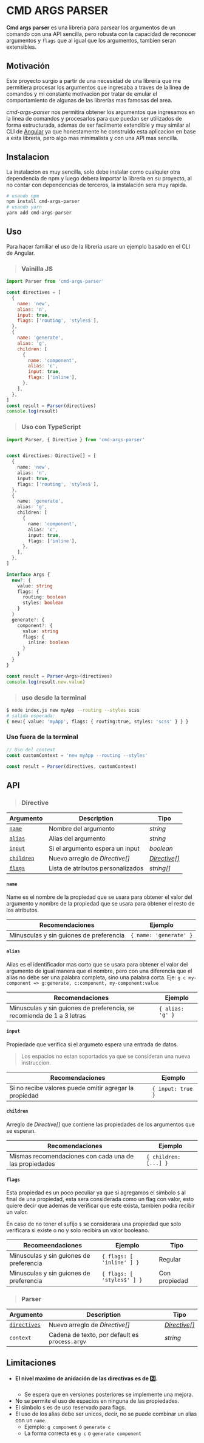 # CMD ARGS PARSER

**Cmd args parser** es una librería para parsear los argumentos de un comando con una API sencilla, pero robusta con la capacidad de reconocer argumentos y `flags` que al igual que los argumentos, tambien seran extensibles.

## Motivación

Este proyecto surgio a partir de una necesidad de una librería que me permitiera procesar los argumentos que ingresaba a traves de la linea de comandos y mi constante motivacion por tratar de emular el comportamiento de algunas de las librerías mas famosas del area.

_cmd-args-parser_ nos permitira obtener los argumentos que ingresamos en la linea de comandos y procesarlos para que puedan ser utilizados de forma estructurada, ademas de ser facilmente extendible y muy similar al CLI de [Angular](https://angular.io/cli) ya que honestamente he construido esta aplicacion en base a esta libreria, pero algo mas minimalista y con una API mas sencilla.

## Instalacion

La instalacion es muy sencilla, solo debe instalar como cualquier otra dependencia de npm y luego debera importar la libreria en su proyecto, al no contar con dependencias de terceros, la instalación sera muy rapida.

```bash
# usando npm
npm install cmd-args-parser
# usando yarn
yarn add cmd-args-parser
```

## Uso

Para hacer familiar el uso de la libreria usare un ejemplo basado en el CLI de Angular.

> ### Vainilla JS

```javascript
import Parser from 'cmd-args-parser'

const directives = [
  {
    name: 'new',
    alias: 'n',
    input: true,
    flags: ['routing', 'styles$'],
  },
  {
    name: 'generate',
    alias: 'g',
    children: [
      {
        name: 'component',
        alias: 'c',
        input: true,
        flags: ['inline'],
      },
    ],
  },
]
const result = Parser(directives)
console.log(result)
```

> ### Uso con TypeScript

```TypeScript
import Parser, { Directive } from 'cmd-args-parser'


const directives: Directive[] = [
  {
    name: 'new',
    alias: 'n',
    input: true,
    flags: ['routing', 'styles$'],
  },
  {
    name: 'generate',
    alias: 'g',
    children: [
      {
        name: 'component',
        alias: 'c',
        input: true,
        flags: ['inline'],
      },
    ],
  },
]

interface Args {
  new?: {
    value: string
    flags: {
      routing: boolean
      styles: boolean
    }
  }
  generate?: {
    component?: {
      value: string
      flags: {
        inline: boolean
      }
    }
  }
}

const result = Parser<Args>(directives)
console.log(result.new.value)
```

> ### uso desde la terminal

```bash
$ node index.js new myApp --routing --styles scss
# salida esperada:
{ new:{ value: 'myApp', flags: { routing:true, styles: 'scss' } } }
```

### Uso fuera de la terminal

```ts
// Uso del context
const customContext = 'new myApp --routing --styles'

const result = Parser(directives, customContext)
```

## API

> ### Directive

| Argumento          | Description                       | Tipo                  |
| ------------------ | --------------------------------- | --------------------- |
| [`name`](#name)    | Nombre del argumento              | _string_              |
| [`alias`](#alias)  | Alias del argumento               | _string_              |
| [`input`](#input)  | Si el argumento espera un input   | _boolean_             |
| [`children`](#api) | Nuevo arreglo de _Directive[]_    | [_Directive[]_](#api) |
| [`flags`](#flags)  | Lista de atributos personalizados | _string[]_            |

#### `name`

Name es el nombre de la propiedad que se usara para obtener el valor del argumento y nombre de la propiedad que se usara para obtener el resto de los atributos.

| Recomendaciones                         | Ejemplo                |
| --------------------------------------- | ---------------------- |
| Minusculas y sin guiones de preferencia | `{ name: 'generate' }` |

#### `alias`

Alias es el identificador mas corto que se usara para obtener el valor del argumento de igual manera que el nombre, pero con una diferencia que el alias no debe ser una palabra completa, sino una palabra corta.
Eje: `g c my-component => g:generate, c:component, my-component:value`

| Recomendaciones                                                        | Ejemplo          |
| ---------------------------------------------------------------------- | ---------------- |
| Minusculas y sin guiones de preferencia, se recomienda de 1 a 3 letras | `{ alias: 'g' }` |

#### `input`

Propiedade que verifica si el argumeto espera una entrada de datos.

> Los espacios no estan soportados ya que se consideran una nueva instruccion.

| Recomendaciones                                        | Ejemplo           |
| ------------------------------------------------------ | ----------------- |
| Si no recibe valores puede omitir agregar la propiedad | `{ input: true }` |

#### `children`

Arreglo de _Directive[]_ que contiene las propiedades de los argumentos que se esperan.

| Recomendaciones                                        | Ejemplo               |
| ------------------------------------------------------ | --------------------- |
| Mismas recomendaciones con cada una de las propiedades | `{ children: [...] }` |

#### `flags`

Esta propiedad es un poco peculiar ya que si agregamos el simbolo `$` al final de una propiedad, esta sera considerada como un flag con valor, esto quiere decir que ademas de verificar que este exista, tambien podra recibir un valor.

En caso de no tener el sufijo `$` se considerara una propiedad que solo verificara si existe o no y solo recibira un valor booleano.

| Recomeendaciones                        | Ejemplo                    | Tipo          |
| --------------------------------------- | -------------------------- | ------------- |
| Minusculas y sin guiones de preferencia | `{ flags: [ 'inline' ] }`  | Regular       |
| Minusculas y sin guiones de preferencia | `{ flags: [ 'styles$' ] }` | Con propiedad |

> ### Parser

| Argumento                   | Description                                    | Tipo                  |
| --------------------------- | ---------------------------------------------- | --------------------- |
| [`directives`](#directives) | Nuevo arreglo de _Directive[]_                 | [_Directive[]_](#api) |
| `context`                   | Cadena de texto, por default es `process.argv` | _string_              |

## Limitaciones

- #### El nivel maximo de anidación de las directivas es de **2️⃣**.
  - Se espera que en versiones posteriores se implemente una mejora.
- No se permite el uso de espacios en ninguna de las propiedades.
- El simbolo `$` es de uso reservado para flags.
- El uso de los alias debe ser unicos, decir, no se puede combinar un alias con un `name`.
  - Ejemplo: `g component` ó `generate c`
  - La forma correcta es `g c` o `generate component`
